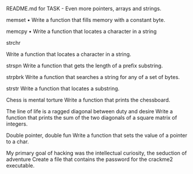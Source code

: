 README.md for TASK - Even more pointers, arrays and strings.

memset
• Write a function that fills memory with a constant byte.

memcpy • Write a function that locates a character in a string

strchr

Write a function that locates a character in a string.

strspn
Write a function that gets the length of a prefix substring.

strpbrk
Write a function that searches a string for any of a set of bytes.

strstr
Write a function that locates a substring.

Chess is mental torture
Write a function that prints the chessboard.

The line of life is a ragged diagonal between duty and desire
Write a function that prints the sum of the two diagonals of a square matrix of integers.

Double pointer, double fun
Write a function that sets the value of a pointer to a char.

My primary goal of hacking was the intellectual curiosity, the seduction of adventure
Create a file that contains the password for the crackme2 executable.
